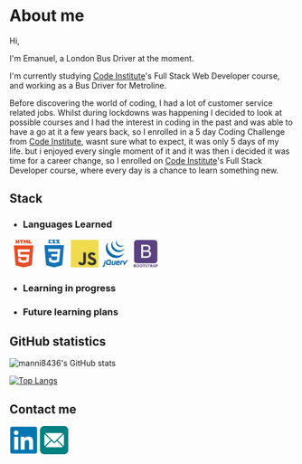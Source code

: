 # About me

Hi,

I'm Emanuel, a London Bus Driver at the moment.

I'm currently studying [Code Institute](https://codeinstitute.net/)'s Full Stack Web Developer course, and working as a Bus Driver for Metroline.

Before discovering the world of coding, I had a lot of customer service related jobs. Whilst during lockdowns was happening I decided to look at possible courses and I had the interest in coding in the past and was able to have a go at it a few years back, so I enrolled in a 5 day Coding Challenge from [Code Institute](https://codeinstitute.net/), wasnt sure what to expect, it was only 5 days of my life. but i enjoyed every single moment of it and it was then i decided it was time for a career change, so I enrolled on [Code Institute](https://codeinstitute.net/)'s Full Stack Developer course, where every day is a chance to learn something new.

## Stack 

- ### **Languages Learned**

<img src="https://github.com/devicons/devicon/blob/master/icons/html5/html5-plain-wordmark.svg" alt="HTML logo" width="50px" height="50px" />  <img src="https://github.com/devicons/devicon/blob/master/icons/css3/css3-plain-wordmark.svg" alt="CSS logo" width="50px" height="50px" />  <img src="https://github.com/devicons/devicon/blob/master/icons/javascript/javascript-original.svg" alt="JavaScript logo" width="50px" height="50px" />  <img src="https://github.com/devicons/devicon/blob/master/icons/jquery/jquery-plain-wordmark.svg" alt="jQuery logo" width="50px" height="50px" /> <img src="https://github.com/devicons/devicon/blob/master/icons/bootstrap/bootstrap-plain-wordmark.svg" alt="Bootstrap logo" height="50px" width="50px" />   

- ### **Learning in progress**         


- ### **Future learning plans**


## GitHub statistics

![manni8436's GitHub stats](https://github-readme-stats.vercel.app/api?username=manni8436&show_icons=true&theme=prussian)

[![Top Langs](https://github-readme-stats.vercel.app/api/top-langs/?username=manni8436&hide=html&theme=prussian)](https://github.com/anuraghazra/github-readme-stats)

## Contact me

<a href="https://www.linkedin.com/in/emanuel-silva-43190493/"><img height="50px" width="50px" src="https://github.com/devicons/devicon/blob/master/icons/linkedin/linkedin-original.svg" /></a> <a href="mailto:emanuel.silva1984@hotmail.com"><img height="50px" width="50px" src="https://github.com/edent/SuperTinyIcons/blob/master/images/svg/email.svg" /></a>
